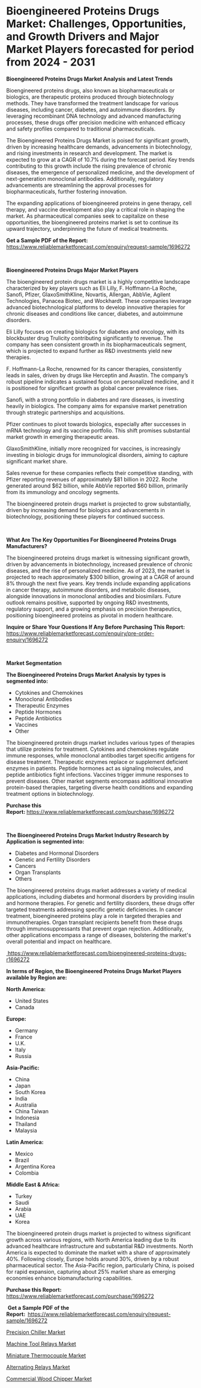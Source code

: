 <p><h1>Bioengineered Proteins Drugs Market: Challenges, Opportunities, and Growth Drivers and Major Market Players forecasted for period from 2024 - 2031</h1></p><p><strong>Bioengineered Proteins Drugs Market Analysis and Latest Trends</strong></p>
<p><p>Bioengineered proteins drugs, also known as biopharmaceuticals or biologics, are therapeutic proteins produced through biotechnology methods. They have transformed the treatment landscape for various diseases, including cancer, diabetes, and autoimmune disorders. By leveraging recombinant DNA technology and advanced manufacturing processes, these drugs offer precision medicine with enhanced efficacy and safety profiles compared to traditional pharmaceuticals.</p><p>The Bioengineered Proteins Drugs Market is poised for significant growth, driven by increasing healthcare demands, advancements in biotechnology, and rising investments in research and development. The market is expected to grow at a CAGR of 10.7% during the forecast period. Key trends contributing to this growth include the rising prevalence of chronic diseases, the emergence of personalized medicine, and the development of next-generation monoclonal antibodies. Additionally, regulatory advancements are streamlining the approval processes for biopharmaceuticals, further fostering innovation. </p><p>The expanding applications of bioengineered proteins in gene therapy, cell therapy, and vaccine development also play a critical role in shaping the market. As pharmaceutical companies seek to capitalize on these opportunities, the bioengineered proteins market is set to continue its upward trajectory, underpinning the future of medical treatments.</p></p>
<p><strong>Get a Sample PDF of the Report:&nbsp;</strong> <a href="https://www.reliablemarketforecast.com/enquiry/request-sample/1696272?utm_campaign=1724&utm_medium=2&utm_source=Github&utm_content=ia&utm_term=19102024&utm_id=bioengineered-proteins-drugs">https://www.reliablemarketforecast.com/enquiry/request-sample/1696272</a></p>
<p>&nbsp;</p>
<p><strong>Bioengineered Proteins Drugs Major Market Players</strong></p>
<p><p>The bioengineered protein drugs market is a highly competitive landscape characterized by key players such as Eli Lilly, F. Hoffmann-La Roche, Sanofi, Pfizer, GlaxoSmithKline, Novartis, Allergan, AbbVie, Agilent Technologies, Panacea Biotec, and Wockhardt. These companies leverage advanced biotechnological platforms to develop innovative therapies for chronic diseases and conditions like cancer, diabetes, and autoimmune disorders.</p><p>Eli Lilly focuses on creating biologics for diabetes and oncology, with its blockbuster drug Trulicity contributing significantly to revenue. The company has seen consistent growth in its biopharmaceuticals segment, which is projected to expand further as R&D investments yield new therapies.</p><p>F. Hoffmann-La Roche, renowned for its cancer therapies, consistently leads in sales, driven by drugs like Herceptin and Avastin. The company’s robust pipeline indicates a sustained focus on personalized medicine, and it is positioned for significant growth as global cancer prevalence rises.</p><p>Sanofi, with a strong portfolio in diabetes and rare diseases, is investing heavily in biologics. The company aims for expansive market penetration through strategic partnerships and acquisitions.</p><p>Pfizer continues to pivot towards biologics, especially after successes in mRNA technology and its vaccine portfolio. This shift promises substantial market growth in emerging therapeutic areas.</p><p>GlaxoSmithKline, initially more recognized for vaccines, is increasingly investing in biologic drugs for immunological disorders, aiming to capture significant market share.</p><p>Sales revenue for these companies reflects their competitive standing, with Pfizer reporting revenues of approximately $81 billion in 2022. Roche generated around $62 billion, while AbbVie reported $60 billion, primarily from its immunology and oncology segments.</p><p>The bioengineered protein drugs market is projected to grow substantially, driven by increasing demand for biologics and advancements in biotechnology, positioning these players for continued success.</p></p>
<p>&nbsp;</p>
<p><strong>What Are The Key Opportunities For Bioengineered Proteins Drugs Manufacturers?</strong></p>
<p><p>The bioengineered proteins drugs market is witnessing significant growth, driven by advancements in biotechnology, increased prevalence of chronic diseases, and the rise of personalized medicine. As of 2023, the market is projected to reach approximately $300 billion, growing at a CAGR of around 8% through the next five years. Key trends include expanding applications in cancer therapy, autoimmune disorders, and metabolic diseases, alongside innovations in monoclonal antibodies and biosimilars. Future outlook remains positive, supported by ongoing R&D investments, regulatory support, and a growing emphasis on precision therapeutics, positioning bioengineered proteins as pivotal in modern healthcare.</p></p>
<p><strong>Inquire or Share Your Questions If Any Before Purchasing This Report:</strong> <a href="https://www.reliablemarketforecast.com/enquiry/pre-order-enquiry/1696272?utm_campaign=1724&utm_medium=2&utm_source=Github&utm_content=ia&utm_term=19102024&utm_id=bioengineered-proteins-drugs">https://www.reliablemarketforecast.com/enquiry/pre-order-enquiry/1696272</a></p>
<p>&nbsp;</p>
<p><strong>Market Segmentation</strong></p>
<p><strong>The Bioengineered Proteins Drugs Market Analysis by types is segmented into:</strong></p>
<p><ul><li>Cytokines and Chemokines</li><li>Monoclonal Antibodies</li><li>Therapeutic Enzymes</li><li>Peptide Hormones</li><li>Peptide Antibiotics</li><li>Vaccines</li><li>Other</li></ul></p>
<p><p>The bioengineered protein drugs market includes various types of therapies that utilize proteins for treatment. Cytokines and chemokines regulate immune responses, while monoclonal antibodies target specific antigens for disease treatment. Therapeutic enzymes replace or supplement deficient enzymes in patients. Peptide hormones act as signaling molecules, and peptide antibiotics fight infections. Vaccines trigger immune responses to prevent diseases. Other market segments encompass additional innovative protein-based therapies, targeting diverse health conditions and expanding treatment options in biotechnology.</p></p>
<p><strong>Purchase this Report:&nbsp;</strong><a href="https://www.reliablemarketforecast.com/purchase/1696272?utm_campaign=1724&utm_medium=2&utm_source=Github&utm_content=ia&utm_term=19102024&utm_id=bioengineered-proteins-drugs">https://www.reliablemarketforecast.com/purchase/1696272</a></p>
<p>&nbsp;</p>
<p><strong>The Bioengineered Proteins Drugs Market Industry Research by Application is segmented into:</strong></p>
<p><ul><li>Diabetes and Hormonal Disorders</li><li>Genetic and Fertility Disorders</li><li>Cancers</li><li>Organ Transplants</li><li>Others</li></ul></p>
<p><p>The bioengineered proteins drugs market addresses a variety of medical applications, including diabetes and hormonal disorders by providing insulin and hormone therapies. For genetic and fertility disorders, these drugs offer targeted treatments addressing specific genetic deficiencies. In cancer treatment, bioengineered proteins play a role in targeted therapies and immunotherapies. Organ transplant recipients benefit from these drugs through immunosuppressants that prevent organ rejection. Additionally, other applications encompass a range of diseases, bolstering the market's overall potential and impact on healthcare.</p></p>
<p><a href="https://www.reliablemarketforecast.com/bioengineered-proteins-drugs-r1696272?utm_campaign=1724&utm_medium=2&utm_source=Github&utm_content=ia&utm_term=19102024&utm_id=bioengineered-proteins-drugs">&nbsp;https://www.reliablemarketforecast.com/bioengineered-proteins-drugs-r1696272</a></p>
<p><strong>In terms of Region, the Bioengineered Proteins Drugs Market Players available by Region are:</strong></p>
<p>
    <p> <strong> North America: </strong>
        <ul>
            <li>United States</li>
            <li>Canada</li>
        </ul>
        </p> 
    <p> <strong> Europe: </strong>
        <ul>
            <li>Germany</li>
            <li>France</li>
            <li>U.K.</li>
            <li>Italy</li>
            <li>Russia</li>
        </ul>
        </p> 
    <p> <strong> Asia-Pacific: </strong>
        <ul>
            <li>China</li>
            <li>Japan</li>
            <li>South Korea</li>
            <li>India</li>
            <li>Australia</li>
            <li>China Taiwan</li>
            <li>Indonesia</li>
            <li>Thailand</li>
            <li>Malaysia</li>
        </ul>
        </p> 
    <p> <strong> Latin America: </strong>
        <ul>
            <li>Mexico</li>
            <li>Brazil</li>
            <li>Argentina Korea</li>
            <li>Colombia</li>
        </ul>
        </p> 
    <p> <strong> Middle East & Africa: </strong>
        <ul>
            <li>Turkey</li>
            <li>Saudi</li>
            <li>Arabia</li>
            <li>UAE</li>
            <li>Korea</li>
        </ul>
    </p>
    </p>
<p><p>The bioengineered protein drugs market is projected to witness significant growth across various regions, with North America leading due to its advanced healthcare infrastructure and substantial R&D investments. North America is expected to dominate the market with a share of approximately 40%. Following closely, Europe holds around 30%, driven by a robust pharmaceutical sector. The Asia-Pacific region, particularly China, is poised for rapid expansion, capturing about 25% market share as emerging economies enhance biomanufacturing capabilities.</p></p>
<p><strong>Purchase this Report: </strong><a href="https://www.reliablemarketforecast.com/purchase/1696272?utm_campaign=1724&utm_medium=2&utm_source=Github&utm_content=ia&utm_term=19102024&utm_id=bioengineered-proteins-drugs">https://www.reliablemarketforecast.com/purchase/1696272</a></p>
<p>&nbsp;<strong>Get a Sample PDF of the Report:&nbsp;&nbsp;</strong><a href="https://www.reliablemarketforecast.com/enquiry/request-sample/1696272?utm_campaign=1724&utm_medium=2&utm_source=Github&utm_content=ia&utm_term=19102024&utm_id=bioengineered-proteins-drugs">https://www.reliablemarketforecast.com/enquiry/request-sample/1696272</a></p>
<p><strong></strong></p>
<p><p><a href="https://www.linkedin.com/pulse/strategic-forecast-precision-chiller-market-growth-trends-size-23dmc?utm_campaign=1724&utm_medium=2&utm_source=Github&utm_content=ia&utm_term=19102024&utm_id=bioengineered-proteins-drugs">Precision Chiller Market</a></p><p><a href="https://www.linkedin.com/pulse/machine-tool-relays-market-outlook-share-analysis-growth-trends-g7efc?utm_campaign=1724&utm_medium=2&utm_source=Github&utm_content=ia&utm_term=19102024&utm_id=bioengineered-proteins-drugs">Machine Tool Relays Market</a></p><p><a href="https://www.linkedin.com/pulse/in-depth-analysis-global-miniature-thermocouple-market-scope-its-ng0kc?utm_campaign=1724&utm_medium=2&utm_source=Github&utm_content=ia&utm_term=19102024&utm_id=bioengineered-proteins-drugs">Miniature Thermocouple Market</a></p><p><a href="https://www.linkedin.com/pulse/alternating-relays-market-matrix-applications-types-cagr-growth-qdvkc?utm_campaign=1724&utm_medium=2&utm_source=Github&utm_content=ia&utm_term=19102024&utm_id=bioengineered-proteins-drugs">Alternating Relays Market</a></p><p><a href="https://www.linkedin.com/pulse/commercial-wood-chipper-value-chain-analysis-from-raw-materials-wogvc?utm_campaign=1724&utm_medium=2&utm_source=Github&utm_content=ia&utm_term=19102024&utm_id=bioengineered-proteins-drugs">Commercial Wood Chipper Market</a></p></p>